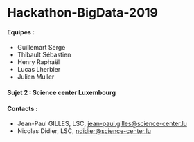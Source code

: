 # Hackathon-BigData-2019

#### Equipes : 
- Guillemart Serge
- Thibault Sébastien
- Henry Raphaël
- Lucas Lherbier
- Julien Muller

#### Sujet 2 : Science center Luxembourg 

#### Contacts : 
- Jean-Paul GILLES, LSC,  jean-paul.gilles@science-center.lu
- Nicolas Didier, LSC, ndidier@science-center.lu
